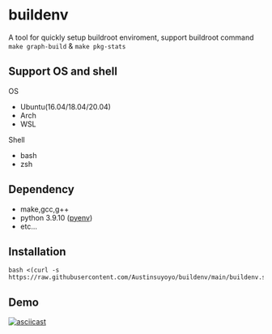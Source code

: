 # buildenv

A tool for quickly setup buildroot enviroment, support buildroot command `make graph-build` & `make pkg-stats`

## Support OS and shell
OS
- Ubuntu(16.04/18.04/20.04)
- Arch 
- WSL

Shell
- bash
- zsh


## Dependency
- make,gcc,g++
- python 3.9.10 ([pyenv](https://github.com/pyenv/pyenv))
- etc...

## Installation
```
bash <(curl -s https://raw.githubusercontent.com/Austinsuyoyo/buildenv/main/buildenv.sh)
```

## Demo
[![asciicast](https://asciinema.org/a/478431.svg)](https://asciinema.org/a/478431)